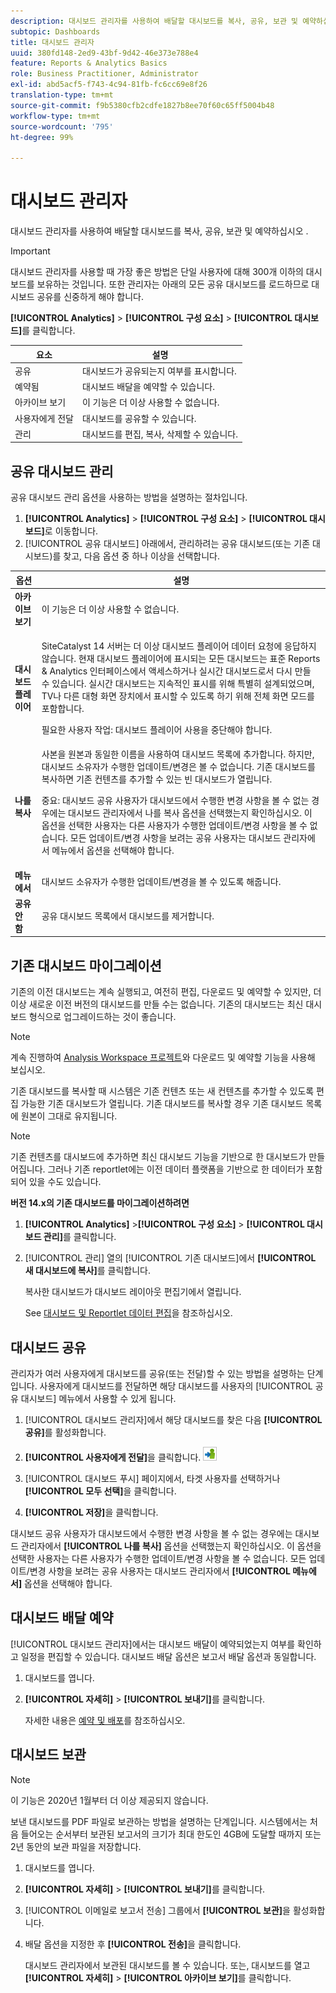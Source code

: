 ```yaml
---
description: 대시보드 관리자를 사용하여 배달할 대시보드를 복사, 공유, 보관 및 예약하십시오 .
subtopic: Dashboards
title: 대시보드 관리자
uuid: 380fd148-2ed9-43bf-9d42-46e373e788e4
feature: Reports & Analytics Basics
role: Business Practitioner, Administrator
exl-id: abd5acf5-f743-4c94-81fb-fc6cc69e8f26
translation-type: tm+mt
source-git-commit: f9b5380cfb2cdfe1827b8ee70f60c65ff5004b48
workflow-type: tm+mt
source-wordcount: '795'
ht-degree: 99%

---
```


# 대시보드 관리자

대시보드 관리자를 사용하여 배달할 대시보드를 복사, 공유, 보관 및 예약하십시오 .

>[!IMPORTANT]
>
>대시보드 관리자를 사용할 때 가장 좋은 방법은 단일 사용자에 대해 300개 이하의 대시보드를 보유하는 것입니다. 또한 관리자는 아래의 모든 공유 대시보드를 로드하므로 대시보드 공유를 신중하게 해야 합니다.

**[!UICONTROL Analytics]** > **[!UICONTROL 구성 요소]** > **[!UICONTROL 대시보드]**&#x200B;를 클릭합니다.

| 요소 | 설명 |
|--- |--- |
| 공유 | 대시보드가 공유되는지 여부를 표시합니다. |
| 예약됨 | 대시보드 배달을 예약할 수 있습니다. |
| 아카이브 보기 | 이 기능은 더 이상 사용할 수 없습니다. |
| 사용자에게 전달 | 대시보드를 공유할 수 있습니다. |
| 관리 | 대시보드를 편집, 복사, 삭제할 수 있습니다. |

## 공유 대시보드 관리

공유 대시보드 관리 옵션을 사용하는 방법을 설명하는 절차입니다.

1. **[!UICONTROL Analytics]** > **[!UICONTROL 구성 요소]** > **[!UICONTROL 대시보드]**&#x200B;로 이동합니다.
1.  [!UICONTROL 공유 대시보드] 아래에서, 관리하려는 공유 대시보드(또는 기존 대시보드)를 찾고, 다음 옵션 중 하나 이상을 선택합니다.

<table id="choicetable_857E0E816D63404683D4E24DC8D7FC69"> 
 <thead class="chhead sthead"> 
  <th class="choptionhd"> 옵션 </th> 
  <th class="chdeschd"> 설명 </th> 
 </thead> 
 <tr class="chrow strow"> 
  <td class="choption"><strong>아카이브 보기</strong></td> 
  <td class="chdesc stentry"> 이 기능은 더 이상 사용할 수 없습니다. </td> 
 </tr> 
 <tr class="chrow strow"> 
  <td class="choption"><strong>대시보드 플레이어</strong></td> 
  <td class="chdesc stentry"> <p>SiteCatalyst 14 서버는 더 이상 대시보드 플레이어 데이터 요청에 응답하지 않습니다. 현재 대시보드 플레이어에 표시되는 모든 대시보드는 표준 Reports &amp; Analytics 인터페이스에서 액세스하거나 실시간 대시보드로서 다시 만들 수 있습니다. 실시간 대시보드는 지속적인 표시를 위해 특별히 설계되었으며, TV나 다른 대형 화면 장치에서 표시할 수 있도록 하기 위해 전체 화면 모드를 포함합니다. </p> <p>필요한 사용자 작업: 대시보드 플레이어 사용을 중단해야 합니다. </p> </td> 
 </tr> 
 <tr class="chrow strow"> 
  <td class="choption"><strong>나를 복사</strong></td> 
  <td class="chdesc stentry"> 사본을 원본과 동일한 이름을 사용하여 대시보드 목록에 추가합니다. 하지만, 대시보드 소유자가 수행한 업데이트/변경은 볼 수 없습니다. 기존 대시보드를 복사하면 기존 컨텐츠를 추가할 수 있는 빈 대시보드가 열립니다. <p>중요: 대시보드 공유 사용자가 대시보드에서 수행한 변경 사항을 볼 수 없는 경우에는 대시보드 관리자에서 <span class="uicontrol">나를 복사</span> 옵션을 선택했는지 확인하십시오. 이 옵션을 선택한 사용자는 다른 사용자가 수행한 업데이트/변경 사항을 볼 수 없습니다. 모든 업데이트/변경 사항을 보려는 공유 사용자는 대시보드 관리자에서 <span class="uicontrol">메뉴에서</span> 옵션을 선택해야 합니다. </p> </td> 
 </tr> 
 <tr class="chrow strow"> 
  <td class="choption"><strong>메뉴에서</strong></td> 
  <td class="chdesc stentry"> 대시보드 소유자가 수행한 업데이트/변경을 볼 수 있도록 해줍니다. </td> 
 </tr> 
 <tr class="chrow strow"> 
  <td class="choption"><strong>공유 안 함</strong></td> 
  <td class="chdesc stentry"> 공유 대시보드 목록에서 대시보드를 제거합니다. </td> 
 </tr> 
</table>

## 기존 대시보드 마이그레이션

기존의 이전 대시보드는 계속 실행되고, 여전히 편집, 다운로드 및 예약할 수 있지만, 더 이상 새로운 이전 버전의 대시보드를 만들 수는 없습니다. 기존의 대시보드는 최신 대시보드 형식으로 업그레이드하는 것이 좋습니다.

>[!NOTE]
>
>계속 진행하여 [Analysis Workspace 프로젝트](https://docs.adobe.com/content/help/ko-KR/analytics/analyze/analysis-workspace/home.html)와 다운로드 및 예약할 기능을 사용해 보십시오.

기존 대시보드를 복사할 때 시스템은 기존 컨텐츠 또는 새 컨텐츠를 추가할 수 있도록 편집 가능한 기존 대시보드가 열립니다. 기존 대시보드를 복사할 경우 기존 대시보드 목록에 원본이 그대로 유지됩니다.

>[!NOTE]
>
>기존 컨텐츠를 대시보드에 추가하면 최신 대시보드 기능을 기반으로 한 대시보드가 만들어집니다. 그러나 기존 reportlet에는 이전 데이터 플랫폼을 기반으로 한 데이터가 포함되어 있을 수도 있습니다.

**버전 14.x의 기존 대시보드를 마이그레이션하려면**

1. **[!UICONTROL Analytics]** >**[!UICONTROL 구성 요소]** > **[!UICONTROL 대시보드 관리]**&#x200B;를 클릭합니다.
1. [!UICONTROL 관리] 열의 [!UICONTROL 기존 대시보드]에서 **[!UICONTROL 새 대시보드에 복사]**&#x200B;를 클릭합니다.

   복사한 대시보드가 대시보드 레이아웃 편집기에서 열립니다.

   See [대시보드 및 Reportlet 데이터 편집](/help/analyze/reports-analytics/dashboard.md)을 참조하십시오.

## 대시보드 공유

관리자가 여러 사용자에게 대시보드를 공유(또는 전달)할 수 있는 방법을 설명하는 단계입니다. 사용자에게 대시보드를 전달하면 해당 대시보드를 사용자의 [!UICONTROL 공유 대시보드] 메뉴에서 사용할 수 있게 됩니다.

1.  [!UICONTROL  대시보드 관리자]에서 해당 대시보드를 찾은 다음 **[!UICONTROL 공유]**&#x200B;를 활성화합니다. 
1. **[!UICONTROL 사용자에게 전달]**&#x200B;을 클릭합니다. ![](assets/push.png)

1. [!UICONTROL 대시보드 푸시] 페이지에서, 타겟 사용자를 선택하거나 **[!UICONTROL 모두 선택]**&#x200B;을 클릭합니다.
1. **[!UICONTROL 저장]**&#x200B;을 클릭합니다.

대시보드 공유 사용자가 대시보드에서 수행한 변경 사항을 볼 수 없는 경우에는 대시보드 관리자에서 **[!UICONTROL 나를 복사]** 옵션을 선택했는지 확인하십시오. 이 옵션을 선택한 사용자는 다른 사용자가 수행한 업데이트/변경 사항을 볼 수 없습니다. 모든 업데이트/변경 사항을 보려는 공유 사용자는 대시보드 관리자에서 **[!UICONTROL 메뉴에서]** 옵션을 선택해야 합니다.

## 대시보드 배달 예약

[!UICONTROL 대시보드 관리자]에서는 대시보드 배달이 예약되었는지 여부를 확인하고 일정을 편집할 수 있습니다. 대시보드 배달 옵션은 보고서 배달 옵션과 동일합니다.

1. 대시보드를 엽니다.
1. **[!UICONTROL 자세히]** > **[!UICONTROL 보내기]**&#x200B;를 클릭합니다.

   자세한 내용은 [예약 및 배포](/help/analyze/reports-analytics/scheduling.md)를 참조하십시오.

## 대시보드 보관

>[!NOTE]
>
>이 기능은 2020년 1월부터 더 이상 제공되지 않습니다.

보낸 대시보드를 PDF 파일로 보관하는 방법을 설명하는 단계입니다. 시스템에서는 처음 들어오는 순서부터 보관된 보고서의 크기가 최대 한도인 4GB에 도달할 때까지 또는 2년 동안의 보관 파일을 저장합니다.

1. 대시보드를 엽니다.
1. **[!UICONTROL 자세히]** > **[!UICONTROL 보내기]**&#x200B;를 클릭합니다.
1. [!UICONTROL 이메일로 보고서 전송] 그룹에서 **[!UICONTROL 보관]**&#x200B;을 활성화합니다.
1. 배달 옵션을 지정한 후 **[!UICONTROL 전송]**&#x200B;을 클릭합니다.

   대시보드 관리자에서 보관된 대시보드를 볼 수 있습니다. 또는, 대시보드를 열고 **[!UICONTROL 자세히]** > **[!UICONTROL 아카이브 보기]**&#x200B;를 클릭합니다.
